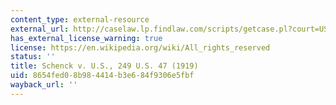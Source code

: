 ```yaml
---
content_type: external-resource
external_url: http://caselaw.lp.findlaw.com/scripts/getcase.pl?court=US&vol=249&invol=47
has_external_license_warning: true
license: https://en.wikipedia.org/wiki/All_rights_reserved
status: ''
title: Schenck v. U.S., 249 U.S. 47 (1919)
uid: 8654fed0-8b98-4414-b3e6-84f9306e5fbf
wayback_url: ''
---
```


